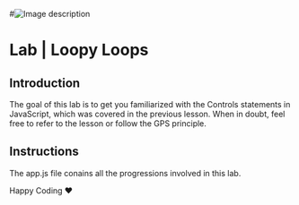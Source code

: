 #![Image description](https://i1.faceprep.in/ProGrad/face-logo-resized.png)

# Lab | Loopy Loops

## Introduction

The goal of this lab is to get you familiarized with the Controls statements in JavaScript, which was covered in the previous lesson. When in doubt, feel free to refer to the lesson or follow the GPS principle.


## Instructions
The app.js file conains all the progressions involved in this lab. 


Happy Coding ❤️



